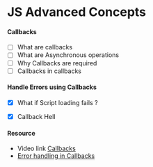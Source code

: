 # JS Advanced Concepts

#### Callbacks
- [ ] What are callbacks
- [ ] What are Asynchronous operations
- [ ] Why Callbacks are required
- [ ] Callbacks in callbacks

#### Handle Errors using Callbacks
- [x] What if Script loading fails ?
- [x] Callback Hell 


#### Resource
* Video link [Callbacks](https://youtu.be/uS-iRCStP9E)
* [Error handling in Callbacks](https://youtu.be/LLAmuNbtB_A)